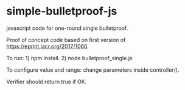 # simple-bulletproof-js
javascript code for one-round single bulletproof.

Proof of concept code based on first version of https://eprint.iacr.org/2017/1066.

To run: 1) npm install. 2) node bulletproof_single.js

To configure value and range: change parameters inside controller().  

Verifier should return true if OK. 
